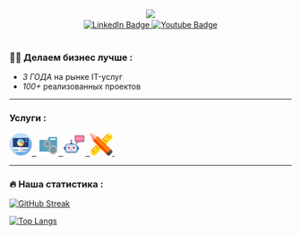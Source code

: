 <div id="header" align="center">
  <img src="https://static.tildacdn.com/tild3663-3463-4962-a537-353038353231/Framenil.svg" width="100"/>
</div>


<div id="badges" align="center">
  <a href="https://t.me/sazonov_95">
    <img src="https://img.shields.io/badge/Telegram-blue?style=for-the-badge&logo=telegram&logoColor=white" alt="LinkedIn Badge"/>
  </a>
  <a href="https://wa.me/79138900890">
    <img src="https://img.shields.io/badge/Whatsapp-green?style=for-the-badge&logo=whatsapp&logoColor=white" alt="Youtube Badge"/>
  </a>
</div>

<div id="badges" align="center">
    <img src="https://komarev.com/ghpvc/?username=nil-it&style=flat-square&color=blue" alt=""/>
</div>

### :woman_technologist: Делаем бизнес лучше :

- *3 ГОДА* на рынке IT-услуг
- *100+* реализованных проектов

---

###  Услуги :

<div>
    <a href="https://nil-agency.ru/#!/tab/767383238-1" target="_blank" >
        <img src="img/web-analysis-chart-svgrepo-com.svg" title="Сайт" alt="Java" width="40" height="40"/>&nbsp;
    </a>
    <a href="https://nil-agency.ru/#!/tab/767383238-2" target="_blank" style=”margin-left:20px;”>
        <img src="img/services-svgrepo-com.svg" title="Веб-сервисы" alt="React" width="40" height="40"/>&nbsp;
    </a>
    <a href="https://nil-agency.ru/#!/tab/767383238-3" target="_blank" style=”margin-left:20px;”>
        <img src="img/chatbot_3b8o4sagk884.svg" title="Чат-бот" alt="Spring" width="40" height="40"/>&nbsp;
    </a>
    <a href="https://nil-agency.ru/#!/tab/767383238-4" target="_blank" style=”margin-left:20px;”>
        <img src="img/design_40lz0wzeilwd.svg" title="Дизайн" alt="Material UI" width="40" height="40"/>&nbsp;
    </a>
</div>


---

### :fire: Наша статистика :



[![GitHub Streak](https://github-readme-streak-stats.herokuapp.com/?user=NIL-IT&theme=dark&background=000000)](https://git.io/streak-stats)

[![Top Langs](https://github-readme-stats.vercel.app/api/top-langs/?username==NIL-IT&layout=compact&theme=vision-friendly-dark)](https://github.com/anuraghazra/github-readme-stats)

